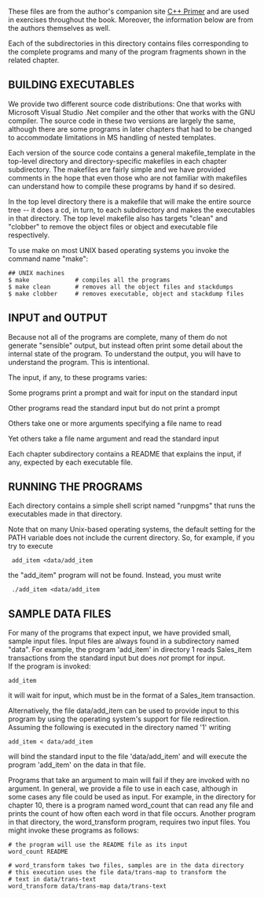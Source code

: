 These files are from the author's companion site
[C++ Primer](http://www.informit.com/title/0321714113) and are used in
exercises throughout the book. Moreover, the information below are from the
authors themselves as well.

Each of the subdirectories in this directory contains files 
corresponding to the complete programs and many of the program
fragments shown in the related chapter.  

BUILDING EXECUTABLES
--------------------
We provide two different source code distributions: One that
works with Microsoft Visual Studio .Net compiler and the other 
that works with the GNU compiler.  The source code in these
two versions are largely the same, although there are some
programs in later chapters that had to be changed to accommodate
limitations in MS handling of nested templates.

Each version of the source code contains a general makefile_template
in the top-level directory and directory-specific makefiles
in each chapter subdirectory.  The makefiles are fairly simple 
and we have provided comments in the hope that even those who
are not familiar with makefiles can understand how to compile
these programs by hand if so desired.

In the top level directory there is a makefile that will make
the entire source tree -- it does a cd, in turn, to each subdirectory
and makes the executables in that directory.  The top level
makefile also has targets "clean" and "clobber" to remove the
object files or object and executable file respectively.

To use make on most UNIX based operating systems you invoke the command
name "make": 

    ## UNIX machines
    $ make             # compiles all the programs
    $ make clean       # removes all the object files and stackdumps
    $ make clobber     # removes executable, object and stackdump files

INPUT and OUTPUT
----------------
Because not all of the programs are complete, many of them 
do not generate "sensible" output, but instead often print 
some detail about the internal state of the program.  To
understand the output, you will have to understand the program.
This is intentional.

The input, if any, to these programs varies:

   Some programs print a prompt and wait for input on the standard input

   Other programs read the standard input but do not print a prompt

   Others take one or more arguments specifying a file name to read

   Yet others take a file name argument and read the standard input

Each chapter subdirectory contains a README that explains the
input, if any, expected by each executable file.

RUNNING THE PROGRAMS
--------------------
Each directory contains a simple shell script named "runpgms" that
runs the executables made in that directory. 

Note that on many Unix-based operating systems, the default setting for
the PATH variable does not include the current directory.  So, for example,
if you try to execute
    
     add_item <data/add_item

the "add_item" program will not be found.  Instead, you must write

     ./add_item <data/add_item


SAMPLE DATA FILES 
-----------------
For many of the programs that expect input, we have provided
small, sample input files.  Input files are always found in a 
subdirectory named "data".  For example, the program 'add_item' 
in directory 1 reads Sales_item transactions from the 
standard input but does *not* prompt for input.  
If the program is invoked:

    add_item

it will wait for input, which must be in the format of a Sales_item
transaction.

Alternatively, the file data/add_item can be used to provide
input to this program by using the operating system's support
for file redirection.  Assuming the following is executed in 
the directory named '1' writing

    add_item < data/add_item

will bind the standard input to the file 'data/add_item' and will
execute the program 'add_item' on the data in that file.

Programs that take an argument to main will fail if they are
invoked with no argument.  In general, we provide a file to use
in each case, although in some cases any file could be used
as input.  For example, in the directory for chapter 10, there
is a program named word_count that can read any file and prints
the count of how often each word in that file occurs.  Another
program in that directory, the word_transform program, requires 
two input files.  You might invoke these programs as follows:

    # the program will use the README file as its input
    word_count README  

    # word_transform takes two files, samples are in the data directory
    # this execution uses the file data/trans-map to transform the
    # text in data/trans-text
    word_transform data/trans-map data/trans-text

